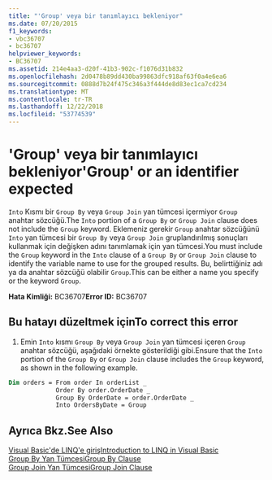 ```yaml
---
title: "'Group' veya bir tanımlayıcı bekleniyor"
ms.date: 07/20/2015
f1_keywords:
- vbc36707
- bc36707
helpviewer_keywords:
- BC36707
ms.assetid: 214e4aa3-d20f-41b3-902c-f1076d31b832
ms.openlocfilehash: 2d0478b89dd430ba99863dfc918af63f0a4e6ea6
ms.sourcegitcommit: 0888d7b24f475c346a3f444de8d83ec1ca7cd234
ms.translationtype: MT
ms.contentlocale: tr-TR
ms.lasthandoff: 12/22/2018
ms.locfileid: "53774539"
---
```

# <a name="group-or-an-identifier-expected"></a><span data-ttu-id="47e62-102">'Group' veya bir tanımlayıcı bekleniyor</span><span class="sxs-lookup"><span data-stu-id="47e62-102">'Group' or an identifier expected</span></span>
<span data-ttu-id="47e62-103">`Into` Kısmı bir `Group By` veya `Group Join` yan tümcesi içermiyor `Group` anahtar sözcüğü.</span><span class="sxs-lookup"><span data-stu-id="47e62-103">The `Into` portion of a `Group By` or `Group Join` clause does not include the `Group` keyword.</span></span> <span data-ttu-id="47e62-104">Eklemeniz gerekir `Group` anahtar sözcüğünü `Into` yan tümcesi bir `Group By` veya `Group Join` gruplandırılmış sonuçları kullanmak için değişken adını tanımlamak için yan tümcesi.</span><span class="sxs-lookup"><span data-stu-id="47e62-104">You must include the `Group` keyword in the `Into` clause of a `Group By` or `Group Join` clause to identify the variable name to use for the grouped results.</span></span> <span data-ttu-id="47e62-105">Bu, belirttiğiniz adı ya da anahtar sözcüğü olabilir `Group`.</span><span class="sxs-lookup"><span data-stu-id="47e62-105">This can be either a name you specify or the keyword `Group`.</span></span>  
  
 <span data-ttu-id="47e62-106">**Hata Kimliği:** BC36707</span><span class="sxs-lookup"><span data-stu-id="47e62-106">**Error ID:** BC36707</span></span>  
  
## <a name="to-correct-this-error"></a><span data-ttu-id="47e62-107">Bu hatayı düzeltmek için</span><span class="sxs-lookup"><span data-stu-id="47e62-107">To correct this error</span></span>  
  
1.  <span data-ttu-id="47e62-108">Emin `Into` kısmı `Group By` veya `Group Join` yan tümcesi içeren `Group` anahtar sözcüğü, aşağıdaki örnekte gösterildiği gibi.</span><span class="sxs-lookup"><span data-stu-id="47e62-108">Ensure that the `Into` portion of the `Group By` or `Group Join` clause includes the `Group` keyword, as shown in the following example.</span></span>  
  
```vb  
Dim orders = From order In orderList _  
             Order By order.OrderDate _  
             Group By OrderDate = order.OrderDate _  
             Into OrdersByDate = Group  
```  
  
## <a name="see-also"></a><span data-ttu-id="47e62-109">Ayrıca Bkz.</span><span class="sxs-lookup"><span data-stu-id="47e62-109">See Also</span></span>  
 [<span data-ttu-id="47e62-110">Visual Basic'de LINQ'e giriş</span><span class="sxs-lookup"><span data-stu-id="47e62-110">Introduction to LINQ in Visual Basic</span></span>](../../visual-basic/programming-guide/language-features/linq/introduction-to-linq.md)  
 [<span data-ttu-id="47e62-111">Group By Yan Tümcesi</span><span class="sxs-lookup"><span data-stu-id="47e62-111">Group By Clause</span></span>](../../visual-basic/language-reference/queries/group-by-clause.md)  
 [<span data-ttu-id="47e62-112">Group Join Yan Tümcesi</span><span class="sxs-lookup"><span data-stu-id="47e62-112">Group Join Clause</span></span>](../../visual-basic/language-reference/queries/group-join-clause.md)
